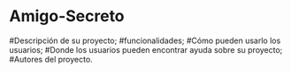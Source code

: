 # Amigo-Secreto

#Descripción de su proyecto;
#funcionalidades;
#Cómo pueden usarlo los usuarios;
#Donde los usuarios pueden encontrar ayuda sobre su proyecto;
#Autores del proyecto.
